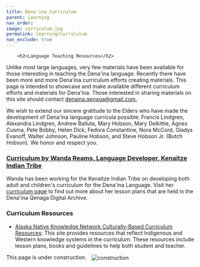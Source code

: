 ```yaml
---
title: Dena'ina Curriculum
parent: Learning
nav_order: 
image: curriculum.jpg
permalink: learning/curriculum
nav_exclude: true
---
```


		<h2>Language Teaching Resources</h2>
		
<p>
Unlike most large languages, very few materials have been available for those interesting in teaching the Dena'ina language.  Recently there have been more and more Dena'ina curriculum efforts creating materials. This page is intended to showcase and make available different curriculum efforts and materials for Dena'ina. Those interested in sharing materials on this site should contact <a href="mailto:denaina.qenaga@gmail.com">denaina.qenaga@gmail.com.</a>
</p>
<p>We wish to extend our sincere gratitude to the Elders who have made the development of Dena'ina language curricula  possible: Francis Lindgren, Alexandra Lindgren, Andrew Balluta, Mary Hobson, Mary Delkittie, Agnes Cusma, Pete Bobby, Helen Dick, Fedora Constantine, Nora McCord, Gladys Evanoff, Walter Johnson, Pauline Hobson, and Steve Hobson Jr. (Butch Hobson). We honor and respect you.</p>

<h3><a href="curriculum-reams.html">Curriculum by Wanda Reams, Language Developer, Kenaitze Indian Tribe</a> </h3>
<p>Wanda has been working for the Kenaitze Indian Tribe on developing both adult and children's curriculum for the Dena'ina Language. Visit her <a href="curriculum-reams.html">curriculum page</a> to find out more about her lesson plans that are held in the Dena'ina Qenaga Digital Archive.</p>


<h3>Curriculum Resources</h3>
<ul>
	<li><a href="http://www.ankn.uaf.edu:591/cbcr2.html" target="_blank">Alaska Native Knowledge Network Culturally-Based Curriculum Resources</a>:  This site provides resources that reflect Indigenous and Western knowledge systems in the curriculum. These resources include lesson plans, books and guidelines to help both student and teacher.</li>
</ul>

<p>This page is under construction.
<img src="{{site.baseurl}}/images/construction.gif" alt="construction" hspace="10" align="absmiddle">
</p>

